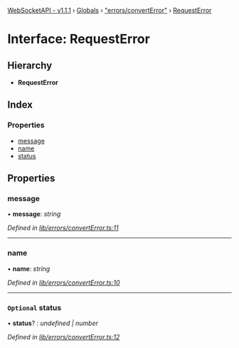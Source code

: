 [WebSocketAPI - v1.1.1](../README.md) › [Globals](../globals.md) › ["errors/convertError"](../modules/_errors_converterror_.md) › [RequestError](_errors_converterror_.requesterror.md)

# Interface: RequestError

## Hierarchy

* **RequestError**

## Index

### Properties

* [message](_errors_converterror_.requesterror.md#message)
* [name](_errors_converterror_.requesterror.md#name)
* [status](_errors_converterror_.requesterror.md#optional-status)

## Properties

###  message

• **message**: *string*

*Defined in [lib/errors/convertError.ts:11](https://github.com/T-Reimer/WebSocketAPI/blob/7bc0908/lib/errors/convertError.ts#L11)*

___

###  name

• **name**: *string*

*Defined in [lib/errors/convertError.ts:10](https://github.com/T-Reimer/WebSocketAPI/blob/7bc0908/lib/errors/convertError.ts#L10)*

___

### `Optional` status

• **status**? : *undefined | number*

*Defined in [lib/errors/convertError.ts:12](https://github.com/T-Reimer/WebSocketAPI/blob/7bc0908/lib/errors/convertError.ts#L12)*
